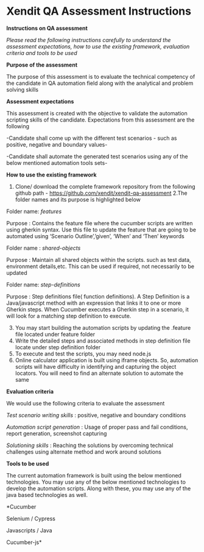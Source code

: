 
# Xendit QA Assessment Instructions
**Instructions on QA assessment**

*Please read the following instructions carefully to understand the assessment expectations, how to use the existing framework, evaluation criteria and tools to be used*

**Purpose of the assessment**

The purpose of this assessment is to evaluate the technical competency of the candidate in QA automation field along with the analytical and problem solving skills

**Assessment expectations**

This assessment is created with the objective to validate the automation scripting skills of the candidate. Expectations from this assessment are the following

-Candidate shall come up with the different test scenarios - such as positive, negative and boundary values-

-Candidate shall automate the generated test scenarios using any of the below mentioned automation tools sets-

**How to use the existing framework**

1. Clone/ download the complete framework repository from the following github path - https://github.com/xendit/xendit-qa-assessment
2.The folder names and its purpose is highlighted below

Folder name: *features*

Purpose : Contains the feature file where the cucumber scripts are written using gherkin syntax. Use this file to update the feature that are going to be automated using ‘Scenario Outline’,’given’, ‘When’ and ‘Then’ keywords

Folder name : *shared-objects*

Purpose : Maintain all shared objects within the scripts. such as test data, environment details,etc. This can be used if required, not necessarily to be updated 

 Folder name: *step-definitions*
 
Purpose : Step definitions file( function definitions). A Step Definition is a Java/javascript method with an expression that links it to one or more Gherkin steps. When Cucumber executes a Gherkin step in a scenario, it will look for a matching step definition to execute.
	
3. You may start building the automation scripts by updating the .feature file located under feature folder
4. Write the detailed steps and associated methods in step definition file locate under step definition folder
5. To execute and test the scripts, you may need node.js
6. Online calculator application is built using iframe objects. So, automation scripts will have difficulty in identifying and capturing the object locators. You will need to find an alternate solution to automate the same

**Evaluation criteria**
	
We would use the following criteria to evaluate the assessment

*Test scenario writing skills* : positive, negative and boundary conditions

*Automation script generation* : Usage of proper pass and fail conditions, report generation, screenshot capturing

*Solutioning skills* : Reaching the solutions by overcoming technical challenges using alternate method and work around solutions

**Tools to be used**
	
The current automation framework is built using the below mentioned technologies. You may use any of the below mentioned technologies to develop the automation scripts. Along with these, you may use any of the java based technologies as well.

*Cucumber

Selenium / Cypress

Javascripts / Java

Cucumber-js*
